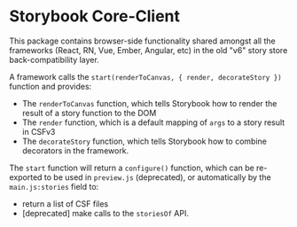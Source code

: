 # Storybook Core-Client

This package contains browser-side functionality shared amongst all the frameworks (React, RN, Vue, Ember, Angular, etc) in the old "v6" story store back-compatibility layer.

A framework calls the `start(renderToCanvas, { render, decorateStory })` function and provides:

- The `renderToCanvas` function, which tells Storybook how to render the result of a story function to the DOM
- The `render` function, which is a default mapping of `args` to a story result in CSFv3
- The `decorateStory` function, which tells Storybook how to combine decorators in the framework.

The `start` function will return a `configure()` function, which can be re-exported to be used in `preview.js` (deprecated), or automatically by the `main.js:stories` field to:

- return a list of CSF files
- [deprecated] make calls to the `storiesOf` API.
